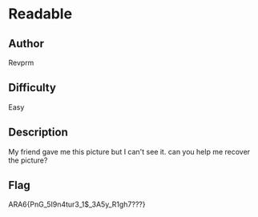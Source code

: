 # Readable

## Author

Revprm

## Difficulty

Easy

## Description

My friend gave me this picture but I can't see it. can you help me recover the picture?

## Flag

ARA6{PnG_5I9n4tur3_1$_3A5y_R1gh7???}